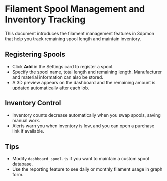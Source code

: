# Filament Spool Management and Inventory Tracking

This document introduces the filament management features in 3dpmon that help you track remaining spool length and maintain inventory.

## Registering Spools
- Click **Add** in the Settings card to register a spool.
- Specify the spool name, total length and remaining length. Manufacturer and material information can also be stored.
- A 3D preview appears on the dashboard and the remaining amount is updated automatically after each job.

## Inventory Control
- Inventory counts decrease automatically when you swap spools, saving manual work.
- Alerts warn you when inventory is low, and you can open a purchase link if available.

## Tips
- Modify `dashboard_spool.js` if you want to maintain a custom spool database.
- Use the reporting feature to see daily or monthly filament usage in graph form.
